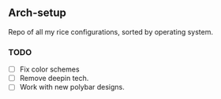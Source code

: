 ## Arch-setup
Repo of all my rice configurations, sorted by operating system.

### TODO
- [ ] Fix color schemes
- [ ] Remove deepin tech. 
- [ ] Work with new polybar designs.
